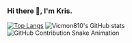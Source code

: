 ### Hi there 👋, I'm Kris.


[![Top Langs](https://github-readme-stats.vercel.app/api/top-langs/?username=vicmon810&layout=pie&hide=html,css&langs_count=8&theme=radical)](https://github.com/vicmon810/github-readme-stats)
![Vicmon810's GitHub stats](https://github-readme-stats.vercel.app/api?username=vicmon810&show_icons=true&theme=radical&count_private=true&layout=compact)
![GitHub Contribution Snake Animation](https://vicmon810.github.io/vicmon810/github-contribution-grid-snake.svg)


<!--
**vicmon810/vicmon810** is a ✨ _special_ ✨ repository because its `README.md` (this file) appears on your GitHub profile.

Here are some ideas to get you started:

- 🔭 I’m currently working on ...
- 🌱 I’m currently learning ...
- 👯 I’m looking to collaborate on ...
- 🤔 I’m looking for help with ...
- 💬 Ask me about ...
- 📫 How to reach me: ...
- 😄 Pronouns: ...
- ⚡ Fun fact: ...
-->

